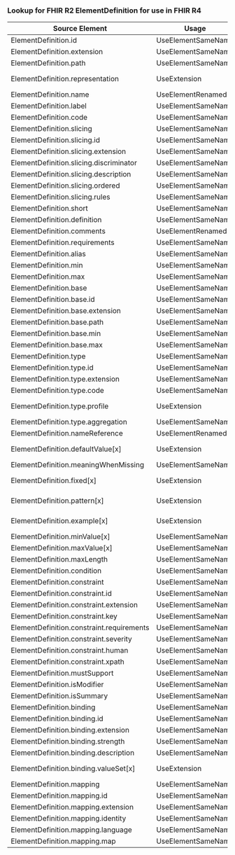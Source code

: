 ### Lookup for FHIR R2 ElementDefinition for use in FHIR R4

| Source Element | Usage | Target |
| -------------- | ----- | ------ |
| ElementDefinition.id | UseElementSameName | ElementDefinition.id |
| ElementDefinition.extension | UseElementSameName | ElementDefinition.extension |
| ElementDefinition.path | UseElementSameName | ElementDefinition.path |
| ElementDefinition.representation | UseExtension | http://hl7.org/fhir/1.0/StructureDefinition/extension-ElementDefinition.representation |
| ElementDefinition.name | UseElementRenamed | ElementDefinition.sliceName |
| ElementDefinition.label | UseElementSameName | ElementDefinition.label |
| ElementDefinition.code | UseElementSameName | ElementDefinition.code |
| ElementDefinition.slicing | UseElementSameName | ElementDefinition.slicing |
| ElementDefinition.slicing.id | UseElementSameName | ElementDefinition.slicing.id |
| ElementDefinition.slicing.extension | UseElementSameName | ElementDefinition.slicing.extension |
| ElementDefinition.slicing.discriminator | UseElementSameName | ElementDefinition.slicing.discriminator |
| ElementDefinition.slicing.description | UseElementSameName | ElementDefinition.slicing.description |
| ElementDefinition.slicing.ordered | UseElementSameName | ElementDefinition.slicing.ordered |
| ElementDefinition.slicing.rules | UseElementSameName | ElementDefinition.slicing.rules |
| ElementDefinition.short | UseElementSameName | ElementDefinition.short |
| ElementDefinition.definition | UseElementSameName | ElementDefinition.definition |
| ElementDefinition.comments | UseElementRenamed | ElementDefinition.comment |
| ElementDefinition.requirements | UseElementSameName | ElementDefinition.requirements |
| ElementDefinition.alias | UseElementSameName | ElementDefinition.alias |
| ElementDefinition.min | UseElementSameName | ElementDefinition.min |
| ElementDefinition.max | UseElementSameName | ElementDefinition.max |
| ElementDefinition.base | UseElementSameName | ElementDefinition.base |
| ElementDefinition.base.id | UseElementSameName | ElementDefinition.base.id |
| ElementDefinition.base.extension | UseElementSameName | ElementDefinition.base.extension |
| ElementDefinition.base.path | UseElementSameName | ElementDefinition.base.path |
| ElementDefinition.base.min | UseElementSameName | ElementDefinition.base.min |
| ElementDefinition.base.max | UseElementSameName | ElementDefinition.base.max |
| ElementDefinition.type | UseElementSameName | ElementDefinition.type |
| ElementDefinition.type.id | UseElementSameName | ElementDefinition.type.id |
| ElementDefinition.type.extension | UseElementSameName | ElementDefinition.type.extension |
| ElementDefinition.type.code | UseElementSameName | ElementDefinition.type.code |
| ElementDefinition.type.profile | UseExtension | http://hl7.org/fhir/1.0/StructureDefinition/extension-ElementDefinition.type.profile |
| ElementDefinition.type.aggregation | UseElementSameName | ElementDefinition.type.aggregation |
| ElementDefinition.nameReference | UseElementRenamed | ElementDefinition.contentReference |
| ElementDefinition.defaultValue[x] | UseExtension | http://hl7.org/fhir/1.0/StructureDefinition/extension-ElementDefinition.defaultValue |
| ElementDefinition.meaningWhenMissing | UseElementSameName | ElementDefinition.meaningWhenMissing |
| ElementDefinition.fixed[x] | UseExtension | http://hl7.org/fhir/1.0/StructureDefinition/extension-ElementDefinition.fixed |
| ElementDefinition.pattern[x] | UseExtension | http://hl7.org/fhir/1.0/StructureDefinition/extension-ElementDefinition.pattern |
| ElementDefinition.example[x] | UseExtension | http://hl7.org/fhir/1.0/StructureDefinition/extension-ElementDefinition.example |
| ElementDefinition.minValue[x] | UseElementSameName | ElementDefinition.minValue[x] |
| ElementDefinition.maxValue[x] | UseElementSameName | ElementDefinition.maxValue[x] |
| ElementDefinition.maxLength | UseElementSameName | ElementDefinition.maxLength |
| ElementDefinition.condition | UseElementSameName | ElementDefinition.condition |
| ElementDefinition.constraint | UseElementSameName | ElementDefinition.constraint |
| ElementDefinition.constraint.id | UseElementSameName | ElementDefinition.constraint.id |
| ElementDefinition.constraint.extension | UseElementSameName | ElementDefinition.constraint.extension |
| ElementDefinition.constraint.key | UseElementSameName | ElementDefinition.constraint.key |
| ElementDefinition.constraint.requirements | UseElementSameName | ElementDefinition.constraint.requirements |
| ElementDefinition.constraint.severity | UseElementSameName | ElementDefinition.constraint.severity |
| ElementDefinition.constraint.human | UseElementSameName | ElementDefinition.constraint.human |
| ElementDefinition.constraint.xpath | UseElementSameName | ElementDefinition.constraint.xpath |
| ElementDefinition.mustSupport | UseElementSameName | ElementDefinition.mustSupport |
| ElementDefinition.isModifier | UseElementSameName | ElementDefinition.isModifier |
| ElementDefinition.isSummary | UseElementSameName | ElementDefinition.isSummary |
| ElementDefinition.binding | UseElementSameName | ElementDefinition.binding |
| ElementDefinition.binding.id | UseElementSameName | ElementDefinition.binding.id |
| ElementDefinition.binding.extension | UseElementSameName | ElementDefinition.binding.extension |
| ElementDefinition.binding.strength | UseElementSameName | ElementDefinition.binding.strength |
| ElementDefinition.binding.description | UseElementSameName | ElementDefinition.binding.description |
| ElementDefinition.binding.valueSet[x] | UseExtension | http://hl7.org/fhir/1.0/StructureDefinition/extension-ElementDefinition.binding.valueSet |
| ElementDefinition.mapping | UseElementSameName | ElementDefinition.mapping |
| ElementDefinition.mapping.id | UseElementSameName | ElementDefinition.mapping.id |
| ElementDefinition.mapping.extension | UseElementSameName | ElementDefinition.mapping.extension |
| ElementDefinition.mapping.identity | UseElementSameName | ElementDefinition.mapping.identity |
| ElementDefinition.mapping.language | UseElementSameName | ElementDefinition.mapping.language |
| ElementDefinition.mapping.map | UseElementSameName | ElementDefinition.mapping.map |

